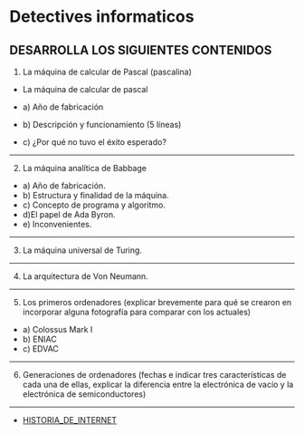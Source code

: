 # Detectives informaticos 
## DESARROLLA LOS SIGUIENTES CONTENIDOS
1) La máquina de calcular de Pascal (pascalina)
* La máquina de calcular de pascal

   
* a) Año de fabricación
* b) Descripción y funcionamiento (5 líneas)
* c) ¿Por qué no tuvo el éxito esperado?
***
2) La máquina analítica de Babbage
* a) Año de fabricación.
* b) Estructura y finalidad de la máquina.
* c) Concepto de programa y algoritmo.
* d)El papel de Ada Byron.
* e) Inconvenientes.
***
3) La máquina universal de Turing.
***
4) La arquitectura de Von Neumann.
***
5) Los primeros ordenadores (explicar brevemente para qué se crearon en incorporar alguna fotografía para comparar con los actuales)
* a) Colossus Mark I
* b) ENIAC 
* c) EDVAC
***
6) Generaciones de ordenadores (fechas e indicar tres características de cada una de ellas, explicar la diferencia entre la electrónica de vacío y la electrónica de semiconductores)

***

* [HISTORIA_DE_INTERNET](/data/HISTORIA_DE_INTERNET.md)
